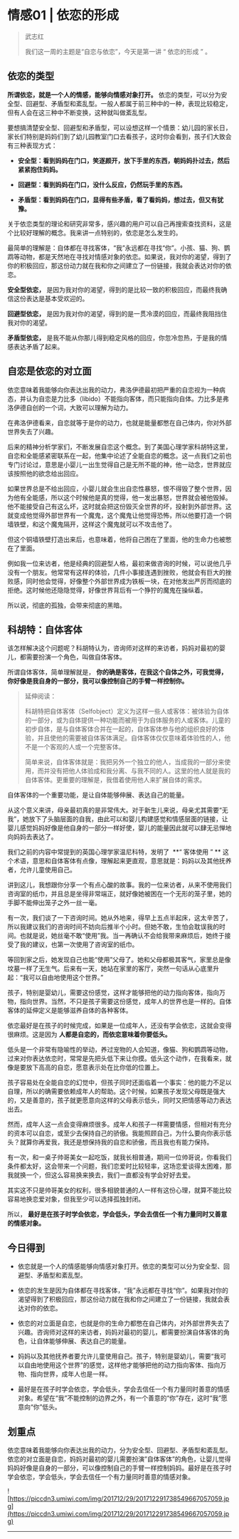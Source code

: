 # 情感01 | 依恋的形成

> 武志红
> 
> 我们这一周的主题是“自恋与依恋”，今天是第一讲 “ 依恋的形成 ” 。

## 依恋的类型

 **所谓依恋，就是一个人的情感，能够向情感对象打开。** 依恋的类型，可以分为安全型、回避型、矛盾型和紊乱型。一般人都属于前三种中的一种，表现比较稳定，但有人会在这三种中不断变换，这种就叫做紊乱型。

要想搞清楚安全型、回避型和矛盾型，可以设想这样一个情景：幼儿园的家长日，家长们特别是妈妈们到了幼儿园教室门口去看孩子，这时你会看到，孩子们大致会有三种表现方式：

* **安全型：看到妈妈在门口，笑逐颜开，放下手里的东西，朝妈妈扑过去，然后紧紧抱住妈妈。** 

* **回避型：看到妈妈在门口，没什么反应，仍然玩手里的东西。** 

* **矛盾型：看到妈妈在门口，显得有些矛盾，看了看妈妈，想过去，但又有犹豫。** 

关于依恋类型的理论和研究非常多，感兴趣的用户可以自己再搜索查找资料，这是个比较好理解的概念。我来讲一点特别的，依恋是怎么发生的。

最简单的理解是：自体都在寻找客体，“我”永远都在寻找“你”。小孩、猫、狗、鹦鹉等动物，都是天然地在寻找对情感对象的依恋。如果说，我对你的渴望，得到了你的积极回应，那这份动力就在我和你之间建立了一份链接，我就会表达对你的依恋。

 **安全型依恋，** 是因为我对你的渴望，得到的是比较一致的积极回应，而最终我确信这份表达是基本受欢迎的。

 **回避型依恋，** 是因为我对你的渴望，得到的是一贯冷漠的回应，而最终我阻挡住我对你的渴望。

 **矛盾型依恋，** 是我不能从你那儿得到稳定风格的回应，你忽冷忽热，于是我的情感表达矛盾了起来。

## 自恋是依恋的对立面

依恋意味着我能够向你表达出我的动力，弗洛伊德最初把严重的自恋视为一种病态，并认为自恋是力比多（libido）不能指向客体，而只能指向自体。力比多是弗洛伊德自创的一个词，大致可以理解为动力。

在弗洛伊德看来，自恋就等于是你的动力，也就是能量都憋在自己体内，你对外部世界失去了兴趣。

后来的精神分析学家们，不断发展自恋这个概念。到了美国心理学家科胡特这里，自恋和全能感紧密联系在一起，他集中论述了全能自恋的概念。这一点我们之前也专门讨论过，意思是小婴儿一出生觉得自己是无所不能的神，他一动念，世界就应该按照他的欲念给出回应。

如果世界总是不给出回应，小婴儿就会生出自恋性暴怒，恨不得毁了整个世界，因为他有全能感，所以这个时候他是真的觉得，他一发出暴怒，世界就会被他毁掉。他不能接受自己有这么坏，这时就会把这份毁灭全世界的坏，投射到外部世界。这就变成他觉得外部世界有一个魔鬼，这个魔鬼让他觉得恐怖，所以他要打造一个铜墙铁壁，和这个魔鬼隔开，这样这个魔鬼就可以不攻击他了。

但这个铜墙铁壁打造出来后，也意味着，他将自己困在了里面，他的生命力也被憋在了里面。

例如我一位来访者，他是经典的回避型人格，最初来做咨询的时候，可以说他几乎没有一个朋友。他常常有这样的体验，几件小事接连遇到挫败，他就会有巨大的挫败感，同时他会觉得，好像整个外部世界成为铁板一块，在对他发出严厉而彻底的拒绝。这时候他还隐隐觉得，好像世界背后有一个狰狞的魔鬼在操纵着。

所以说，彻底的孤独，会带来彻底的黑暗。

## 科胡特：自体客体

该怎样解决这个问题呢？科胡特认为，咨询师对这样的来访者，妈妈对最初的婴儿，都需要扮演一个角色，叫做自体客体。

所谓自体客体，简单理解就是， **你的确是客体，在我这个自体之外，可我觉得，你好像是我自身的一部分，我可以像控制自己的手臂一样控制你。**

> 延伸阅读：
> 
> 科胡特把自体客体（Selfobject）定义为这样一些人或客体：被体验为自体的一部分，或为自体提供一种功能而被用于为自体服务的人或客体。儿童的初步自体，是与自体客体合并在一起的，自体客体参与他的组织良好的体验，并且使他的需要被自体客体满足。自体客体仅仅意味着体验性的人，他不是一个客观的人或一个完整客体。
> 
> 简单来说，自体客体就是：我把另外一个独立的他人，当成我的一部分来使用，而并没有把他人体验成和我分离、与我不同的人。这里的他人就是我的自体客体。更重要的理解是，我借着使用他人来扩展自体的需求。

自体客体的一个重要功能，是让自体能够伸展、表达自己的能量。

从这个意义来讲，母亲最初真的是非常伟大。对于新生儿来说，母亲尤其需要“无我”，她放下了头脑层面的自我，由此可以和婴儿构建感觉和情感层面的链接，让婴儿感觉妈妈好像是他自身的一部分一样好使，婴儿的能量因此就可以肆无忌惮地向妈妈去表达了。

我们之前的内容中常提到的英国心理学家温尼科特，发明了  **“ 客体使用 ” ** 这个术语，意思和自体客体有点像，理解起来更直观，意思就是：妈妈以及其他抚养者，允许儿童使用自己。

讲到这儿，我想跟你分享一个有点心酸的故事。我的一位来访者，从来不使用我们咨询室的纸巾，并且总是坐得非常端正，就好像她被困在一个无形的笼子里，她的手脚不能伸出笼子之外一丝一毫。

有一次，我们谈了一下咨询时间。她从外地来，得早上五点半起床，这太辛苦了，所以我建议我们的咨询时间不妨向后推半个小时。但她不敢，生怕会耽误我的时间。也就是说，她丝毫不敢“使用”我。当一再确认不会给我带来麻烦后，她终于接受了我的建议，也第一次使用了咨询室的纸巾。

等回到家之后，她发现自己也能“使用”父母了。她和父母都极其客气，家里总是像坟墓一样了无生气。后来有一天，她站在家里的客厅，突然一句话从心底里升起：“我可以自由地使用这个世界。”

孩子，特别是婴幼儿，需要这份感觉，这样才能够把他的动力指向客体，指向万物，指向世界。当然，不只是孩子需要这份感觉，成年人的世界也是一样的。自体客体的延伸定义是能够滋养自体的各种客体。

依恋最好是在孩子的时候完成，如果是一位成年人，还没有学会依恋，这就会变得很麻烦。这是因为 **人都是自恋的，而依恋意味着你要低头。**

低头是一个非常有隐喻性的举动，养过宠物的人会知道，像猫、狗和鹦鹉等动物，过来对你表达依恋时，常常是先把头低下来让你摸。低头这个动作，在我看来，就像是要放下高高的自恋，愿意表示处在比你低的位置上。

孩子容易处在全能自恋的幻觉中，但孩子同时还面临着一个事实：他的能力不足以自理，所以的确需要依赖成年人的帮助。这个时候，如果孩子发现父母既是强大的，又是善意的，孩子就更愿意向这样的父母表示低头，同时又把情感等动力表达出去。

然而，成年人这一点会变得麻烦很多。成年人和孩子一样需要情感，但相对有充分的资本可以自恋，或至少去保持自己的骄傲。我能照顾自己，为什么要向你表示低头？就算你再爱我，我还是想保持我的自恋和骄傲，而且我也有能力保持。

有一次，和一桌子帅哥美女一起吃饭，就我长相普通，期间一位帅哥说，你看我们条件都太好，这会带来一个问题，我们恋爱时比较轻率，这场恋爱谈得太困难，那我就换一个，但这么容易换来换去，我们一直都没有学会好好去爱。

其实这不只是帅哥美女的权利，很多相貌普通的人一样有这份心理，就算不能比较容易地换恋爱对象，但我至少可以选择孤独封闭。

所以， **最好是在孩子时学会依恋，学会低头，学会去信任一个有力量同时又善意的情感对象。**

## 今日得到

* 依恋就是一个人的情感能够向情感对象打开。依恋的类型可以分为安全型、回避型、矛盾型和紊乱型。

* 依恋的发生是因为自体都在寻找客体，“我”永远都在寻找“你”。如果我对你的渴望得到了积极回应，那这份动力就在我和你之间建立了一份链接，我就会表达对你的依恋。

* 依恋的对立面是自恋，也就是你的生命力都憋在自己体内，对外部世界失去了兴趣。咨询师对这样的来访者，妈妈对最初的婴儿，都需要扮演自体客体的角色，让自体能够伸展、表达自己的能量。

* 妈妈以及其他抚养者要允许儿童使用自己。孩子，特别是婴幼儿，需要“我可以自由地使用这个世界”的感觉，这样他才能够把他的动力指向客体、指向万物、指向世界，成年人也是一样。

* 最好是在孩子时学会依恋，学会低头，学会去信任一个有力量同时善意的情感对象。希望在“我”不能控制的边界之外，有一个善意的“你”存在，这时“我”愿意向“你”低头。

## 划重点

依恋意味着我能够向你表达出我的动力，分为安全型、回避型、矛盾型和紊乱型。依恋的对立面是自恋，妈妈对最初的婴儿需要扮演”自体客体”的角色，让婴儿觉得妈妈好像是自身的一部分，可以像控制自己的手臂一样控制妈妈。最好是在孩子时学会依恋，学会低头，学会去信任一个有力量同时善意的情感对象。

![https://piccdn3.umiwi.com/img/201712/29/201712291738549667057059.jpg](https://piccdn3.umiwi.com/img/201712/29/201712291738549667057059.jpg)

---
